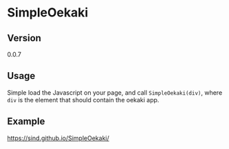 SimpleOekaki
============


Version
-------

0.0.7


Usage
-----

Simple load the Javascript on your page, and call `SimpleOekaki(div)`, where `div` is the element that should contain the oekaki app.


Example
-------

https://sind.github.io/SimpleOekaki/